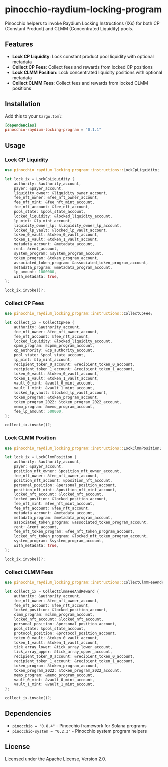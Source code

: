 # pinocchio-raydium-locking-program

Pinocchio helpers to invoke Raydium Locking Instructions (IXs) for both CP (Constant Product) and CLMM (Concentrated Liquidity) pools.

## Features

- **Lock CP Liquidity**: Lock constant product pool liquidity with optional metadata
- **Collect CP Fees**: Collect fees and rewards from locked CP positions
- **Lock CLMM Position**: Lock concentrated liquidity positions with optional metadata
- **Collect CLMM Fees**: Collect fees and rewards from locked CLMM positions

## Installation

Add this to your `Cargo.toml`:

```toml
[dependencies]
pinocchio-raydium-locking-program = "0.1.1"
```

## Usage

### Lock CP Liquidity

```rust
use pinocchio_raydium_locking_program::instructions::LockCpLiquidity;

let lock_ix = LockCpLiquidity {
    authority: &authority_account,
    payer: &payer_account,
    liquidity_owner: &liquidity_owner_account,
    fee_nft_owner: &fee_nft_owner_account,
    fee_nft_mint: &fee_nft_mint_account,
    fee_nft_account: &fee_nft_account,
    pool_state: &pool_state_account,
    locked_liquidity: &locked_liquidity_account,
    lp_mint: &lp_mint_account,
    liquidity_owner_lp: &liquidity_owner_lp_account,
    locked_lp_vault: &locked_lp_vault_account,
    token_0_vault: &token_0_vault_account,
    token_1_vault: &token_1_vault_account,
    metadata_account: &metadata_account,
    rent: &rent_account,
    system_program: &system_program_account,
    token_program: &token_program_account,
    associated_token_program: &associated_token_program_account,
    metadata_program: &metadata_program_account,
    lp_amount: 1000000,
    with_metadata: true,
};

lock_ix.invoke()?;
```

### Collect CP Fees

```rust
use pinocchio_raydium_locking_program::instructions::CollectCpFee;

let collect_ix = CollectCpFee {
    authority: &authority_account,
    fee_nft_owner: &fee_nft_owner_account,
    fee_nft_account: &fee_nft_account,
    locked_liquidity: &locked_liquidity_account,
    cpmm_program: &cpmm_program_account,
    cp_authority: &cp_authority_account,
    pool_state: &pool_state_account,
    lp_mint: &lp_mint_account,
    recipient_token_0_account: &recipient_token_0_account,
    recipient_token_1_account: &recipient_token_1_account,
    token_0_vault: &token_0_vault_account,
    token_1_vault: &token_1_vault_account,
    vault_0_mint: &vault_0_mint_account,
    vault_1_mint: &vault_1_mint_account,
    locked_lp_vault: &locked_lp_vault_account,
    token_program: &token_program_account,
    token_program_2022: &token_program_2022_account,
    memo_program: &memo_program_account,
    fee_lp_amount: 500000,
};

collect_ix.invoke()?;
```

### Lock CLMM Position

```rust
use pinocchio_raydium_locking_program::instructions::LockClmmPosition;

let lock_ix = LockClmmPosition {
    authority: &authority_account,
    payer: &payer_account,
    position_nft_owner: &position_nft_owner_account,
    fee_nft_owner: &fee_nft_owner_account,
    position_nft_account: &position_nft_account,
    personal_position: &personal_position_account,
    position_nft_mint: &position_nft_mint_account,
    locked_nft_account: &locked_nft_account,
    locked_position: &locked_position_account,
    fee_nft_mint: &fee_nft_mint_account,
    fee_nft_account: &fee_nft_account,
    metadata_account: &metadata_account,
    metadata_program: &metadata_program_account,
    associated_token_program: &associated_token_program_account,
    rent: &rent_account,
    fee_nft_token_program: &fee_nft_token_program_account,
    locked_nft_token_program: &locked_nft_token_program_account,
    system_program: &system_program_account,
    with_metadata: true,
};

lock_ix.invoke()?;
```

### Collect CLMM Fees

```rust
use pinocchio_raydium_locking_program::instructions::CollectClmmFeeAndReward;

let collect_ix = CollectClmmFeeAndReward {
    authority: &authority_account,
    fee_nft_owner: &fee_nft_owner_account,
    fee_nft_account: &fee_nft_account,
    locked_position: &locked_position_account,
    clmm_program: &clmm_program_account,
    locked_nft_account: &locked_nft_account,
    personal_position: &personal_position_account,
    pool_state: &pool_state_account,
    protocol_position: &protocol_position_account,
    token_0_vault: &token_0_vault_account,
    token_1_vault: &token_1_vault_account,
    tick_array_lower: &tick_array_lower_account,
    tick_array_upper: &tick_array_upper_account,
    recipient_token_0_account: &recipient_token_0_account,
    recipient_token_1_account: &recipient_token_1_account,
    token_program: &token_program_account,
    token_program_2022: &token_program_2022_account,
    memo_program: &memo_program_account,
    vault_0_mint: &vault_0_mint_account,
    vault_1_mint: &vault_1_mint_account,
};

collect_ix.invoke()?;
```

## Dependencies

- `pinocchio = "0.8.4"` - Pinocchio framework for Solana programs
- `pinocchio-system = "0.2.3"` - Pinocchio system program helpers

## License

Licensed under the Apache License, Version 2.0.

